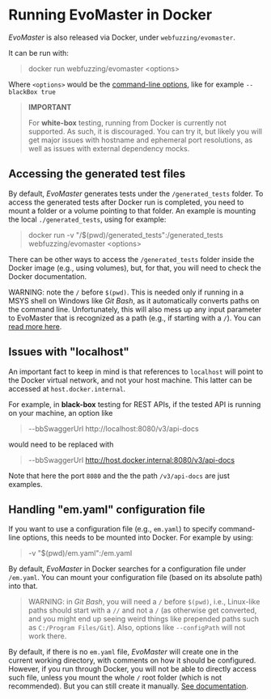# Running EvoMaster in Docker

_EvoMaster_ is also released via Docker, under `webfuzzing/evomaster`.

It can be run with:

> docker run webfuzzing/evomaster  \<options\>

Where `<options>` would be the [command-line options](options.md), 
like for example `--blackBox true`

> __IMPORTANT__
>
> For __white-box__ testing, running from Docker is currently not supported. As such, it is discouraged.
> You can try it, but likely you will get major issues with hostname and ephemeral port resolutions, as well as issues with external dependency mocks.


## Accessing the generated test files

By default, _EvoMaster_ generates tests under the `/generated_tests` folder.
To access the generated tests after Docker run is completed, you need to mount a folder or a volume pointing to that folder.
An example is mounting the local `./generated_tests`, using for example:

> docker run -v "/$(pwd)/generated_tests":/generated_tests webfuzzing/evomaster  \<options\>

There can be other ways to access the `/generated_tests` folder inside the Docker image (e.g., using volumes), but, for that, you will need to check the Docker documentation.  

WARNING: note the `/` before `$(pwd)`. This is needed only if running in a MSYS shell on Windows like _Git Bash_, as it automatically converts paths on the command line. 
Unfortunately, this will also mess up any input parameter to EvoMaster that is recognized as a path (e.g., if starting with a `/`).
You can [read more here](https://stackoverflow.com/questions/52944738/how-to-force-git-for-windows-bash-shell-to-not-convert-path-string-to-windows-p).

## Issues with "localhost" 

An important fact to keep in mind is that references to `localhost` will point to the Docker virtual network, and not your host machine.
This latter can be accessed at `host.docker.internal`.


For example, in __black-box__ testing for REST APIs, if the tested API is running on your machine, an option like

> --bbSwaggerUrl http://localhost:8080/v3/api-docs

would need to be replaced with

> --bbSwaggerUrl http://host.docker.internal:8080/v3/api-docs

Note that here the port `8080` and the the path `/v3/api-docs` are just examples.

<!--
An equivalent solution is to use the option

> --dockerLocalhost true

i.e.,

> --bbSwaggerUrl http://localhost:8080/v3/api-docs --dockerLocalhost true

This can be useful if you do not remember or do not want to copy&paste the hostname `host.docker.internal`.
-->





<!--
For __white-box__ testing, by default _EvoMaster_ core tool process will try to connect to a driver, listening on `localhost`. 
This will not directly work in Docker.
Such default configuration can be changed with the option:

> --sutControllerHost  host.docker.internal

Still, this might not be enough. If in the driver there are references to `localhost`, either you need to change the code of the driver, or override some parameters via command-line options (e.g. using `--overrideOpenAPIUrl`).
A problem here is that, if you are using _ephemeral_ ports in the driver (as you are recommended to do), then it will not be easy to set up the correct port numbers beforehand on the command line.
To deal with this issue, you can use the option:

> --dockerLocalhost true

This will change the references to `localhost` (if any) in the driver into `host.docker.internal`. 
It will also change the default of `--sutControllerHost`, unless you modify it explicitly.
This way, you can run __white-box__ _EvoMaster_ by using for example:

> docker run -v "/$(pwd)/generated_tests":/generated_tests  webfuzzing/evomaster --dockerLocalhost true

-->

## Handling "em.yaml" configuration file

If you want to use a configuration file (e.g., `em.yaml`) to specify command-line options, this needs to be mounted into Docker.
For example by using:

> -v "$(pwd)/em.yaml":/em.yaml

By default, _EvoMaster_ in Docker searches for a configuration file under `/em.yaml`. 
You can mount your configuration file (based on its absolute path) into that. 

> WARNING: in _Git Bash_, you will need a `/` before `$(pwd)`, i.e., Linux-like paths should start with a `//` and not a `/` (as otherwise get converted, and you might end up seeing weird things like prepended paths such as `C:/Program Files/Git`). Also, options like 
`--configPath` will not work there. 


By default, if there is no `em.yaml` file, _EvoMaster_ will create one in the current working directory, with comments on how it should be configured. 
However, if you run through Docker, you will not be able to directly access such file, unless you mount the whole `/` root folder (which is not recommended). 
But you can still create it manually. 
[See documentation](config_file.md).